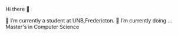 
Hi there 👋

🔭 I’m currently a student at UNB,Fredericton.
🌱 I’m currently doing ... Master's in Computer Science
